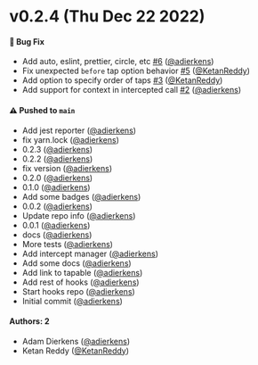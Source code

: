 # v0.2.4 (Thu Dec 22 2022)

#### 🐛 Bug Fix

- Add auto, eslint, prettier, circle, etc [#6](https://github.com/adierkens/tapable-ts/pull/6) ([@adierkens](https://github.com/adierkens))
- Fix unexpected `before` tap option behavior [#5](https://github.com/adierkens/tapable-ts/pull/5) ([@KetanReddy](https://github.com/KetanReddy))
- Add option to specify order of taps [#3](https://github.com/adierkens/tapable-ts/pull/3) ([@KetanReddy](https://github.com/KetanReddy))
- Add support for context in intercepted call [#2](https://github.com/adierkens/tapable-ts/pull/2) ([@adierkens](https://github.com/adierkens))

#### ⚠️ Pushed to `main`

- Add jest reporter ([@adierkens](https://github.com/adierkens))
- fix yarn.lock ([@adierkens](https://github.com/adierkens))
- 0.2.3 ([@adierkens](https://github.com/adierkens))
- 0.2.2 ([@adierkens](https://github.com/adierkens))
- fix version ([@adierkens](https://github.com/adierkens))
- 0.2.0 ([@adierkens](https://github.com/adierkens))
- 0.1.0 ([@adierkens](https://github.com/adierkens))
- Add some badges ([@adierkens](https://github.com/adierkens))
- 0.0.2 ([@adierkens](https://github.com/adierkens))
- Update repo info ([@adierkens](https://github.com/adierkens))
- 0.0.1 ([@adierkens](https://github.com/adierkens))
- docs ([@adierkens](https://github.com/adierkens))
- More tests ([@adierkens](https://github.com/adierkens))
- Add intercept manager ([@adierkens](https://github.com/adierkens))
- Add some docs ([@adierkens](https://github.com/adierkens))
- Add link to tapable ([@adierkens](https://github.com/adierkens))
- Add rest of hooks ([@adierkens](https://github.com/adierkens))
- Start hooks repo ([@adierkens](https://github.com/adierkens))
- Initial commit ([@adierkens](https://github.com/adierkens))

#### Authors: 2

- Adam Dierkens ([@adierkens](https://github.com/adierkens))
- Ketan Reddy ([@KetanReddy](https://github.com/KetanReddy))
